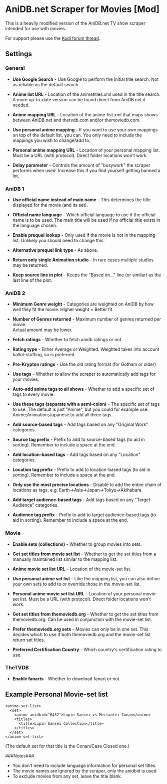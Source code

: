 AniDB.net Scraper for Movies [Mod]
====================================
This is a heavily modified version of the AniDB.net TV show scraper intended for use with movies.

For support please use the [Kodi forum thread](https://forum.kodi.tv/showthread.php?tid=142835).

Settings
--------

### General ###

*   **Use Google Search** - Use Google to perform the initial title search.
    Not as reliable as the default search.

*   **Anime list URL** - Location of the animetitles.xml used in the title search.
    A more up-to-date version can be found direct from AniDB.net if needed.

*   **Anime mapping URL** - Location of the anime-list.xml that maps shows between 
    AniDB.net and thetvdb.com and/or themoviedb.com.

*   **Use personal anime mapping** - If you want to use your own mappings on top of the
    default list, you can.  You only need to include the mappings you wish to change/add to.

*   **Personal anime mapping URL** - Location of your personal mapping list.
    Must be a URL (with protocol).  Direct folder locations won't work.

*   **Delay parameter** - Controls the amount of "busywork" the scraper performs when used.
    Increase this if you find yourself getting banned a lot.

### AniDB 1 ###

*   **Use official name instead of main name** - This determines the title displayed for the movie (and its set).

*   **Official name language** - Which official language to use if the official name is to be used.
    The main title will be used if no official title exists in the language chosen.

*   **Enable prequel lookup** - Only used if the movie is not in the mapping list.
    Unlikely you should need to change this.

*   **Alternative prequel link type** - As above.

*   **Return only single Animation studio** - In rare cases multiple studios may be returned.

*   **Keep source line in plot** - Keeps the "Based on..." line (or similar) as the last line of the plot.

### AniDB 2 ###

*   **Minimum Genre weight** - Categories are weighted on AniDB by how well they fit the movie.
    Higher weight = Better fit

*   **Number of Genres returned** - Maximum number of genres returned per movie.  
    Actual amount may be lower.

*   **Fetch ratings** - Whether to fetch anidb ratings or not

*   **Rating type** - Either Average or Weighted.  Weighted takes into account ballot-stuffing, so is preferred.

*   **Pre-Krypton ratings** - Use the old rating format (for Gotham or older)

*   **Use tags** - Whether to allow the scraper to automatically add tags for your movies.

*   **Auto-add anime tags to all shows** - Whether to add a specific set of tags to every movie.

*   **Use these tags (separate with a semi-colon)** - The specific set of tags to use.  The default is just "Anime",
    but you could for example use: Anime;Animation;Japanese to add all three tags.

*   **Add source-based tags** - Add tags based on any "Original Work" categories.

*   **Source tag prefix** - Prefix to add to source-based tags (to aid in sorting).  Remember to include a space at the end.

*   **Add location-based tags** - Add tags based on any "Location" categories.

*   **Location tag prefix** - Prefix to add to location-based tags (to aid in sorting).  Remember to include a space at the end.

*   **Only use the most precise locations** - Disable to add the entire chain of locations as tags. 
    e.g. Earth->Asia->Japan->Tokyo->Akihabara
	
*   **Add target audience-based tags** - Add tags based on any "Target Audience" categories.

*   **Audience tag prefix** - Prefix to add to target audience-based tags (to aid in sorting).  Remember to include a space at the end.

### Movie ###

*   **Enable sets (collections)** - Whether to group movies into sets.

*   **Get set titles from movie set list** - Whether to get the set titles from a manually maintained list
    similar to the mapping list.

*   **Anime movie set list URL** - Location of the movie-set list.

*   **Use personal anime set list** - Like the mapping list, you can also define your own sets
    to add to or override those in the movie-set list.

*   **Personal anime movie set list URL** - Location of your personal movie-set list.
    Must be a URL (with protocol).  Direct folder locations won't work.

*   **Get set titles from themoviedb.org** - Whether to get the set titles from themoviedb.org.
    Can be used in conjunction with the movie-set list.

*   **Prefer themoviedb.org sets** - Movies can only be in one set.  This decides which to use if both themoviedb.org
    and the movie-set list return set titles.

*   **Preferred Certification Country** - Which country's certification rating to use.

### TheTVDB ###

*   **Enable fanarts** - Whether to download fanart or not.


Example Personal Movie-set list
-------------------------------

    <anime-set-list>
      <set>
        <anime anidbid="6432">Lupin Sansei vs Meitantei Conan</anime>
        <titles>
          <title>Lupin Sansei Collection</title>
        </titles>
      </set>
    </anime-set-list>

(The default set for that title is the Conan/Case Closed one.)

###Notes###

*   You don't need to include language information for personal set titles.
*   The movie names are ignored by the scraper, only the anidbid is used.
*   To exclude movies from any set, leave the title blank.
